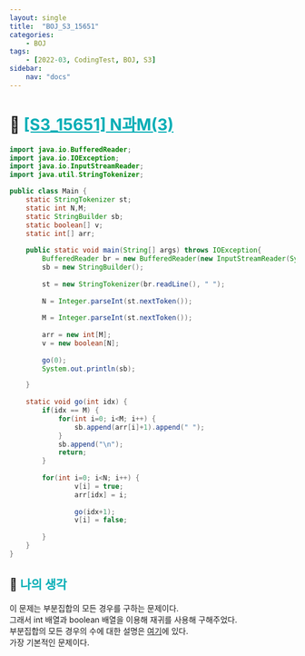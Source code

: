 ```yaml
---
layout: single
title:  "BOJ_S3_15651"
categories: 
    - BOJ
tags: 
    - [2022-03, CodingTest, BOJ, S3]
sidebar:
    nav: "docs"
---
```


# 📁 <b><a style="color:#00adb5" href="https://www.acmicpc.net/problem/15651" target=_blank>[S3_15651] N과M(3)</a></b>

```java
import java.io.BufferedReader;
import java.io.IOException;
import java.io.InputStreamReader;
import java.util.StringTokenizer;

public class Main {
	static StringTokenizer st;
	static int N,M;
	static StringBuilder sb;
	static boolean[] v;
	static int[] arr;
	
	public static void main(String[] args) throws IOException{
		BufferedReader br = new BufferedReader(new InputStreamReader(System.in));
		sb = new StringBuilder();
		
		st = new StringTokenizer(br.readLine(), " ");
		
		N = Integer.parseInt(st.nextToken());
		
		M = Integer.parseInt(st.nextToken());
		
		arr = new int[M];
		v = new boolean[N];
		
		go(0);
		System.out.println(sb);

	}
	
	static void go(int idx) {
		if(idx == M) {
			for(int i=0; i<M; i++) {
				sb.append(arr[i]+1).append(" ");
			}
			sb.append("\n");
			return;
		}
		
		for(int i=0; i<N; i++) {
				v[i] = true;
				arr[idx] = i;
				
				go(idx+1);
				v[i] = false;
			
		}
	}
}
```


## 🤔 <b><a style="color:#00adb5">나의 생각</a></b>
이 문제는 부분집합의 모든 경우를 구하는 문제이다.<br>
그래서 int 배열과 boolean 배열을 이용해 재귀를 사용해 구해주었다.<br>
부분집합의 모든 경우의 수에 대한 설명은 <a href="./../ALGORITHM/2022-02-10-ALGORITHM_Permutation_etc.md">여기</a>에 있다.<br>
가장 기본적인 문제이다.